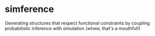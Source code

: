 simference
=======

Generating structures that respect functional constraints by coupling probabilistic inference with simulation (whew, that's a mouthful!)